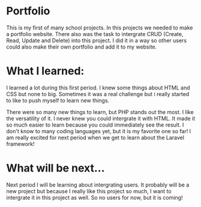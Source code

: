 # Portfolio
This is my first of many school projects. In this projects we needed to make a portfolio website.
There also was the task to intergrate CRUD (Create, Read, Update and Delete) into this project.
I did it in a way so other users could also make their own portfolio and add it to my website.

# What I learned:
I learned a lot during this first period. I knew some things about HTML and CSS but none to big.
Sometimes it was a real challenge but i really started to like to push myself to learn new things.

There were so many new things to learn, but PHP stands out the most. I like the versatility of it. I never knew you
could intergrate it with HTML. It made it so much easier to learn because you could immediately see the result.
I don't know to many coding languages yet, but it is my favorite one so far!
I am really excited for next period when we get to learn about the Laravel framework!


# What will be next...
Next period I will be learning about intergrating users. It probably will be a new project
but because I really like this project so much, I want to intergrate it in this project as well.
So no users for now, but it is coming!
